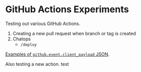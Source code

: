 # GitHub Actions Experiments

Testing out various GitHub Actions.

1. Creating a new pull request when branch or tag is created
2. Chatops
   - `/deploy`

[Examples of `github.event.client_payload` JSON](/json).

Also testing a new action.
test
